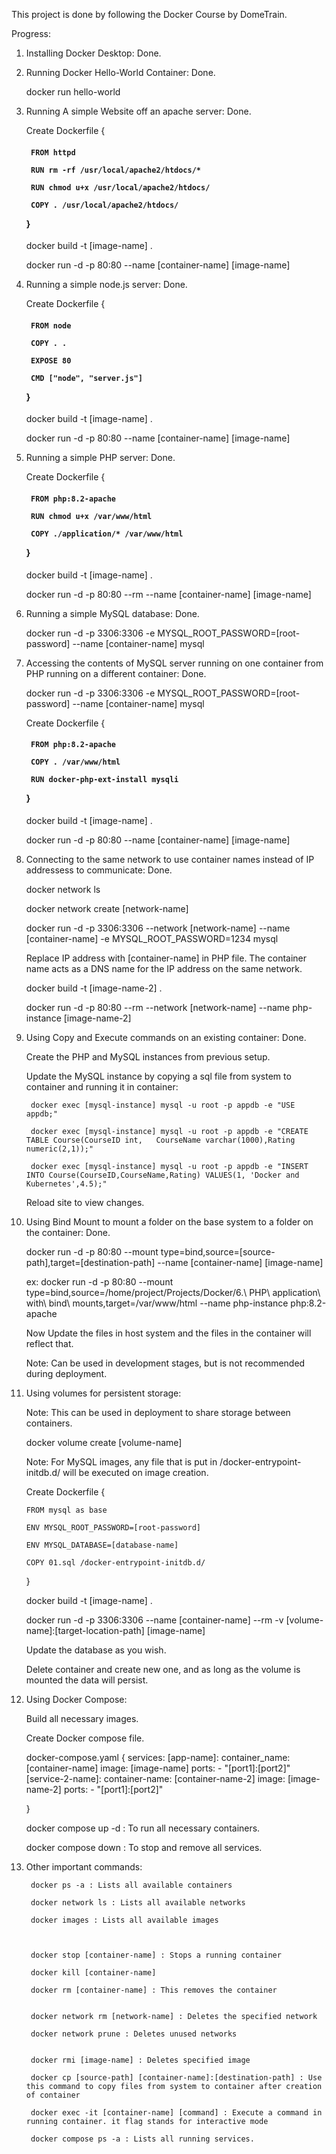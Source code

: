 This project is done by following the Docker Course by DomeTrain. 



Progress:

1. Installing Docker Desktop: Done.
2. Running Docker Hello-World Container: Done.

    docker run hello-world


3. Running A simple Website off an apache server: Done.

    Create Dockerfile {<h4>

        FROM httpd

        RUN rm -rf /usr/local/apache2/htdocs/*

        RUN chmod u+x /usr/local/apache2/htdocs/

        COPY . /usr/local/apache2/htdocs/

    }</h4>

    docker build -t [image-name] .

    docker run -d -p 80:80 --name [container-name] [image-name]


4. Running a simple node.js server: Done.

    Create Dockerfile {<h4>

        FROM node

        COPY . .

        EXPOSE 80

        CMD ["node", "server.js"]

    }</h4>

    docker build -t [image-name] .
    
    docker run -d -p 80:80 --name [container-name] [image-name]


5. Running a simple PHP server: Done. 

    Create Dockerfile {<h4>

        FROM php:8.2-apache

        RUN chmod u+x /var/www/html

        COPY ./application/* /var/www/html

    }</h4>

    docker build -t [image-name] .

    docker run -d -p 80:80 --rm --name [container-name] [image-name]

6. Running a simple MySQL database: Done.

    docker run -d -p 3306:3306 -e MYSQL_ROOT_PASSWORD=[root-password] --name [container-name] mysql


7. Accessing the contents of MySQL server running on one container from PHP running on a different container: Done.

    docker run -d -p 3306:3306 -e MYSQL_ROOT_PASSWORD=[root-password] --name [container-name] mysql

    Create Dockerfile {<h4>

        FROM php:8.2-apache

        COPY . /var/www/html

        RUN docker-php-ext-install mysqli  

    }</h4>

    docker build -t [image-name] .

    docker run -d -p 80:80 --name [container-name] [image-name]

8. Connecting to the same network to use container names instead of IP addressess to communicate: Done.

    docker network ls

    docker network create [network-name]

    docker run -d -p 3306:3306 --network [network-name] --name [container-name] -e MYSQL_ROOT_PASSWORD=1234  mysql

    Replace IP address with [container-name] in PHP file. The container name acts as a DNS name for the IP address on the same network. 

    docker build -t [image-name-2] .

    docker run -d -p 80:80 --rm --network [network-name] --name php-instance [image-name-2]

9. Using Copy and Execute commands on an existing container: Done.
    
    Create the PHP and MySQL instances from previous setup. 

    Update the MySQL instance by copying a sql file from system to container and running it in container:

        docker exec [mysql-instance] mysql -u root -p appdb -e "USE appdb;"

        docker exec [mysql-instance] mysql -u root -p appdb -e "CREATE TABLE Course(CourseID int,   CourseName varchar(1000),Rating numeric(2,1));"

        docker exec [mysql-instance] mysql -u root -p appdb -e "INSERT INTO Course(CourseID,CourseName,Rating) VALUES(1, 'Docker and Kubernetes',4.5);"

    Reload site to view changes. 

10. Using Bind Mount to mount a folder on the base system to a folder on the container: Done.

    docker run -d -p 80:80 --mount type=bind,source=[source-path],target=[destination-path] --name [container-name] [image-name]

    ex: docker run -d -p 80:80 --mount type=bind,source=/home/project/Projects/Docker/6.\ PHP\ application\ with\ bind\ mounts,target=/var/www/html --name php-instance php:8.2-apache

    Now Update the files in host system and the files in the container will reflect that. 

    Note: Can be used in development stages, but is not recommended during deployment.

11. Using volumes for persistent storage: 
    
    Note: This can be used in deployment to share storage between containers. 

    docker volume create [volume-name]

    Note: For MySQL images, any file that is put in /docker-entrypoint-initdb.d/ will be executed on image creation. 

    Create Dockerfile {

        FROM mysql as base

        ENV MYSQL_ROOT_PASSWORD=[root-password]

        ENV MYSQL_DATABASE=[database-name]

        COPY 01.sql /docker-entrypoint-initdb.d/

    }

    docker build -t [image-name] .

    docker run -d -p 3306:3306 --name [container-name] --rm -v [volume-name]:[target-location-path] [image-name]

    Update the database as you wish. 

    Delete container and create new one, and as long as the volume is mounted the data will persist. 

12. Using Docker Compose: 

    Build all necessary images. 

    Create Docker compose file.

    docker-compose.yaml {
            services:
              [app-name]:
                container_name: [container-name]
                image: [image-name]
                ports: 
                  -  "[port1]:[port2]"
              [service-2-name]:
                container-name: [container-name-2]
                image: [image-name-2]
                ports:
                  -  "[port1]:[port2]"
                  
    }

    docker compose up -d : To run all necessary containers.

    docker compose down  : To stop and remove all services. 

        


9. Other important commands:

        docker ps -a : Lists all available containers

        docker network ls : Lists all available networks

        docker images : Lists all available images



        docker stop [container-name] : Stops a running container

        docker kill [container-name]

        docker rm [container-name] : This removes the container

        
        docker network rm [network-name] : Deletes the specified network

        docker network prune : Deletes unused networks
        

        docker rmi [image-name] : Deletes specified image

        docker cp [source-path] [container-name]:[destination-path] : Use this command to copy files from system to container after creation of container

        docker exec -it [container-name] [command] : Execute a command in running container. it flag stands for interactive mode

        docker compose ps -a : Lists all running services. 
